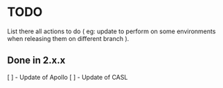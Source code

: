 # TODO

List there all actions to do ( eg: update to perform on some environments when releasing them on different branch ).

## Done in 2.x.x
[ ] - Update of Apollo
[ ] - Update of CASL

